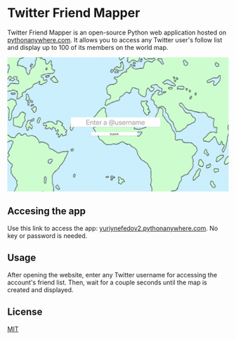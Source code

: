 # Twitter Friend Mapper

Twitter Friend Mapper is an open-source Python web application hosted on [pythonanywhere.com](https://www.pythonanywhere.com). It allows you to access any Twitter user's follow list and display up to 100 of its members on the world map.

![alt text](screenshot.png)

## Accesing the app

Use this link to access the app: [yuriynefedov2.pythonanywhere.com](https://yuriynefedov2.pythonanywhere.com). No key or password is needed.

## Usage

After opening the website, enter any Twitter username for accessing the account's friend list. Then, wait for a couple seconds until the map is created and displayed.


## License
[MIT](https://choosealicense.com/licenses/mit/)

